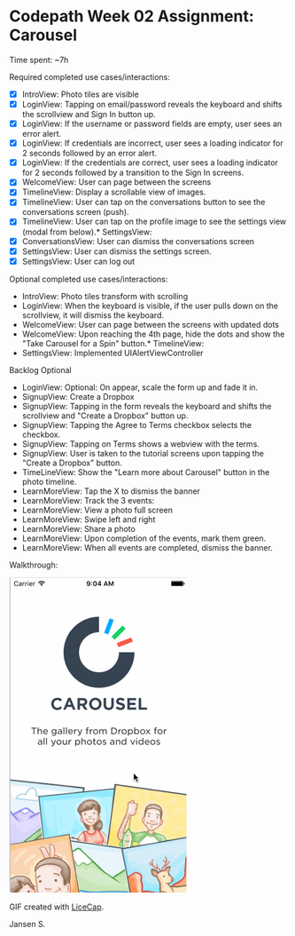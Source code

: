 # Codepath Week 02 Assignment: Carousel

Time spent: ~7h
 

Required completed use cases/interactions:
* [x] IntroView: Photo tiles are visible
* [x] LoginView: Tapping on email/password reveals the keyboard and shifts the scrollview and Sign In button up.
* [x] LoginView: If the username or password fields are empty, user sees an error alert.
* [x] LoginView: If credentials are incorrect, user sees a loading indicator for 2 seconds followed by an error alert.
* [x] LoginView: If the credentials are correct, user sees a loading indicator for 2 seconds followed by a transition to the Sign In screens.
* [x] WelcomeView: User can page between the screens
* [x] TimelineView: Display a scrollable view of images.
* [x] TimelineView: User can tap on the conversations button to see the conversations screen (push).
* [x] TimelineView: User can tap on the profile image to see the settings view (modal from below).* SettingsView:
* [x] ConversationsView: User can dismiss the conversations screen
* [x] SettingsView: User can dismiss the settings screen.
* [x] SettingsView: User can log out

Optional completed use cases/interactions:
* IntroView: Photo tiles transform with scrolling
* LoginView: When the keyboard is visible, if the user pulls down on the scrollview, it will dismiss the keyboard.
* WelcomeView: User can page between the screens with updated dots
* WelcomeView: Upon reaching the 4th page, hide the dots and show the "Take Carousel for a Spin" button.* TimelineView:
* SettingsView: Implemented UIAlertViewController


Backlog Optional
* LoginView: Optional: On appear, scale the form up and fade it in.
* SignupView: Create a Dropbox
* SignupView: Tapping in the form reveals the keyboard and shifts the scrollview and "Create a Dropbox" button up.
* SignupView: Tapping the Agree to Terms checkbox selects the checkbox.
* SignupView: Tapping on Terms shows a webview with the terms.
* SignupView: User is taken to the tutorial screens upon tapping the "Create a Dropbox" button.
* TimeLineView: Show the "Learn more about Carousel" button in the photo timeline.
* LearnMoreView: Tap the X to dismiss the banner
* LearnMoreView: Track the 3 events:
* LearnMoreView: View a photo full screen
* LearnMoreView: Swipe left and right
* LearnMoreView: Share a photo
* LearnMoreView: Upon completion of the events, mark them green.
* LearnMoreView: When all events are completed, dismiss the banner.

Walkthrough:

![Video Walkthrough](WeekTwoV1.gif)

GIF created with [LiceCap](http://www.cockos.com/licecap/).

Jansen S.

